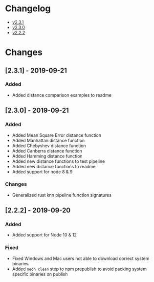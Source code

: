 # Changelog

  - [v2.3.1](#2.3.1)
  - [v2.3.0](#2.3.0)
  - [v2.2.2](#2.2.2)

# Changes

## [2.3.1] - 2019-09-21 <a name="2.3.1"></a>
### Added
  - Added distance comparison examples to readme

## [2.3.0] - 2019-09-21 <a name="2.3.0"></a>
### Added
  - Added Mean Square Error distance function
  - Added Manhattan distance function
  - Added Chebyshev distance function
  - Added Canberra distance function
  - Added Hamming distance function
  - Added new distance functions to test pipeline
  - Added new distance functions to readme
  - Added support for node 8 & 9
### Changes
  - Generalized rust knn pipeline function signatures


## [2.2.2] - 2019-09-20 <a name="2.2.2"></a>
### Added
  - Added support for Node 10 & 12
### Fixed
 - Fixed Windows and Mac users not able to download correct system binaries
 - Added `neon clean` step to npm prepublish to avoid packing system specific binaries on publish